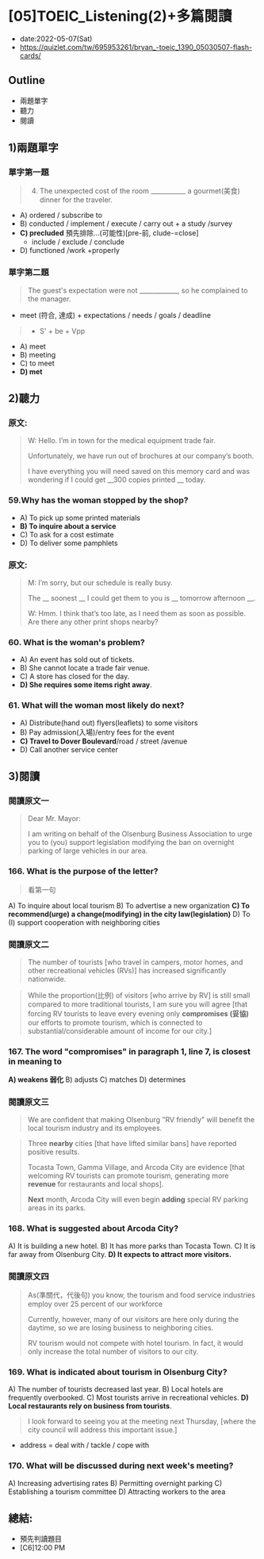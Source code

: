 # [05]TOEIC_Listening(2)+多篇閱讀

* date:2022-05-07(Sat)
* https://quizlet.com/tw/695953261/bryan_-toeic_1390_05030507-flash-cards/

## Outline
* 兩題單字
* 聽力
* 閱讀


## 1)兩題單字

### 單字第一題
> 4. The unexpected cost of the room ___________ a gourmet(美食) dinner for the traveler.


* A) ordered / subscribe to
* B) conducted / implement / execute / carry out + a study /survey 
* **C) precluded** 預先排除...(可能性)[pre-前, clude-=close]
    * include / exclude / conclude 
* D) functioned /work +properly 

### 單字第二題
> The guest's expectation were not ____________, so he complained to the
> manager.

* meet (符合, 達成) + expectations / needs / goals / deadline
> * S' + be + Vpp

* A) meet
* B) meeting
* C) to meet
* **D) met**


## 2)聽力

### 原文:
> W: Hello. I’m in town for the medical equipment trade fair.
>  
> Unfortunately, we have run out of brochures at our company’s booth. 
> 
> I have everything you will need saved on this memory card and was wondering 
> if I could get __300 copies printed __ today.


### 59.Why has the woman stopped by the shop?

* A) To pick up some printed materials 
* **B) To inquire about a service**
* C) To ask for a cost estimate
* D) To deliver some pamphlets

### 原文:
> M: I’m sorry, but our schedule is really busy. 
> 
> The __ soonest __ I could get them to you is __ tomorrow afternoon __.
> 
> W: Hmm. I think that’s too late, as I need them as soon as possible. Are there any other print shops nearby?

### 60. What is the woman's problem?

* A) An event has sold out of tickets. 
* B) She cannot locate a trade fair venue.
* C) A store has closed for the day.
* **D) She requires some items right away**.

### 61. What will the woman most likely do next?

* A) Distribute(hand out) flyers(leaflets) to some visitors 
* B) Pay admission(入場)/entry fees for the event
* **C) Travel to Dover Boulevard**/road / street /avenue 
* D) Call another service center


## 3)閱讀

### 閱讀原文一

> Dear Mr. Mayor:
> 
> I am writing on behalf of the Olsenburg Business Association to urge you to (you) support legislation modifying the ban on overnight parking of large vehicles in our area.

### 166. What is the purpose of the letter?

> 看第一句

A) To inquire about local tourism
B) To advertise a new organization
**C) To recommend(urge) a change(modifying) in the city law(legislation)**
D) To (I) support cooperation with neighboring cities

### 閱讀原文二
> The number of tourists [who travel in campers, motor homes, and other recreational vehicles (RVs)] has increased significantly nationwide.

> While the proportion(比例) of visitors [who arrive by RV] is still small compared to more traditional tourists, I am sure you will agree [that forcing RV tourists to leave every evening only **compromises (妥協)** our efforts to promote tourism, which is connected to substantial/considerable amount of income for our city.]

### 167. The word "compromises" in paragraph 1, line 7, is closest in meaning to

**A) weakens 弱化**
B) adjusts
C) matches
D) determines


### 閱讀原文三
> We are confident that making Olsenburg "RV friendly" will benefit the local tourism industry and its employees.

> Three **nearby** cities [that have lifted similar bans] have reported positive results. 
> 
> Tocasta Town, Gamma Village, and Arcoda City are evidence [that welcoming RV tourists can promote tourism, generating more **revenue** for restaurants and local shops].
>
> **Next** month, Arcoda City will even begin **adding** special RV parking areas in its parks.

### 168. What is suggested about Arcoda City?

A) It is building a new hotel. 
B) It has more parks than Tocasta Town.
C) It is far away from Olsenburg City.
**D) It expects to attract more visitors.**

### 閱讀原文四

> As(準關代，代後句) you know, the tourism and food service industries employ over 25 percent of our workforce
>
> Currently, however, many of our visitors are here only during the daytime, 
> so we are losing business to neighboring cities.
>
> RV tourism would not compete with hotel tourism. In fact, it would only increase the total number of visitors to our city.

### 169. What is indicated about tourism in Olsenburg City?

A) The number of tourists decreased last year.
B) Local hotels are frequently overbooked.
C) Most tourists arrive in recreational vehicles.
**D) Local restaurants rely on business from tourists**.

> I look forward to seeing you at the meeting next Thursday, 
> [where the city council will address this important issue.]

* address = deal with / tackle / cope with 

### 170. What will be discussed during next week's meeting?

A) Increasing advertising rates 
B) Permitting overnight parking
C) Establishing a tourism committee
D) Attracting workers to the area

## 總結:
* 預先判讀題目
* [C6]12:00 PM
